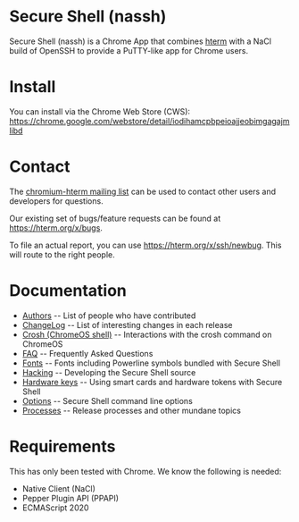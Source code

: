 # Secure Shell (nassh)

Secure Shell (nassh) is a Chrome App that combines [hterm](/hterm/) with a NaCl
build of OpenSSH to provide a PuTTY-like app for Chrome users.

# Install

You can install via the Chrome Web Store (CWS):
<https://chrome.google.com/webstore/detail/iodihamcpbpeioajjeobimgagajmlibd>

# Contact

The [chromium-hterm mailing list] can be used to contact other users and
developers for questions.

Our existing set of bugs/feature requests can be found at
<https://hterm.org/x/bugs>.

To file an actual report, you can use <https://hterm.org/x/ssh/newbug>.
This will route to the right people.

# Documentation

* [Authors](./docs/AUTHORS.md) -- List of people who have contributed
* [ChangeLog](./docs/ChangeLog.md) -- List of interesting changes in each release
* [Crosh (ChromeOS shell)](./docs/chromeos-crosh.md) -- Interactions with the crosh command on ChromeOS
* [FAQ](./docs/FAQ.md) -- Frequently Asked Questions
* [Fonts](./docs/fonts.md) -- Fonts including Powerline symbols bundled with Secure Shell
* [Hacking](./docs/hack.md) -- Developing the Secure Shell source
* [Hardware keys](./docs/hardware-keys.md) -- Using smart cards and hardware tokens with Secure Shell
* [Options](./docs/options.md) -- Secure Shell command line options
* [Processes](./docs/processes.md) -- Release processes and other mundane topics

# Requirements

This has only been tested with Chrome.  We know the following is needed:

* Native Client (NaCl)
* Pepper Plugin API (PPAPI)
* ECMAScript 2020

[chromium-hterm mailing list]: https://groups.google.com/a/chromium.org/forum/?fromgroups#!forum/chromium-hterm
